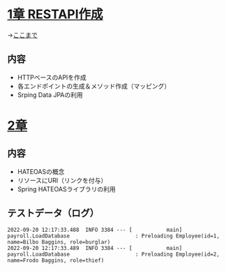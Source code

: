 # [1章 RESTAPI作成](https://spring.pleiades.io/guides/tutorials/rest/#:~:text=%E6%A7%8B%E7%AF%89%E3%81%97%E3%81%BE%E3%81%99%E3%80%82-,%E5%85%A5%E9%96%80,-%E3%81%93%E3%81%AE%E3%83%81%E3%83%A5%E3%83%BC%E3%83%88%E3%83%AA%E3%82%A2%E3%83%AB%E3%82%92)
→[ここまで](https://spring.pleiades.io/guides/tutorials/rest/#:~:text=find%20employee%203-,%E3%81%93%E3%82%8C,-%E3%81%AF%E3%81%99%E3%81%B9%E3%81%A6%E3%81%86%E3%81%BE%E3%81%8F)

## 内容
- HTTPベースのAPIを作成
- 各エンドポイントの生成＆メソッド作成（マッピング）
- Srping Data JPAの利用

# [2章](https://spring.pleiades.io/guides/tutorials/rest/#:~:text=%E3%81%A6%E3%81%84%E3%81%BE%E3%81%99%E3%81%8B%EF%BC%9F-,RESTful%20%E3%81%AA%E3%82%82%E3%81%AE%E3%81%AF%E4%BD%95%E3%81%A7%E3%81%99%E3%81%8B%EF%BC%9F,-%E3%81%93%E3%82%8C%E3%81%BE%E3%81%A7%E3%81%AE%E3%81%A8%E3%81%93%E3%82%8D)
## 内容
- HATEOASの概念
- リソースにURI（リンクを付与）
- Spring HATEOASライブラリの利用

## テストデータ（ログ）
```
2022-09-20 12:17:33.488  INFO 3384 --- [           main] payroll.LoadDatabase                     : Preloading Employee(id=1, name=Bilbo Baggins, role=burglar)
2022-09-20 12:17:33.489  INFO 3384 --- [           main] payroll.LoadDatabase                     : Preloading Employee(id=2, name=Frodo Baggins, role=thief)
```
